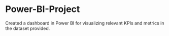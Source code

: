 # Power-BI-Project


Created a dashboard in Power BI for visualizing relevant KPIs and metrics in the dataset provided.
